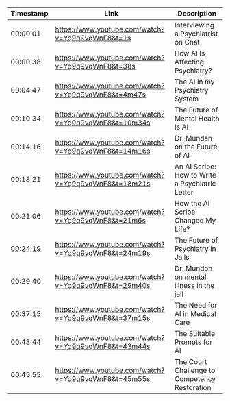 | Timestamp | Link                                                                                                         | Description                                     |
| --------- | ------------------------------------------------------------------------------------------------------------ | ----------------------------------------------- |
| 00:00:01  | <https://www.youtube.com/watch?v=Yq9q9vqWnF8&t=1s>                                                           | Interviewing a Psychiatrist on Chat             |
| 00:00:38  | <https://www.youtube.com/watch?v=Yq9q9vqWnF8&t=38s>                                                          | How AI Is Affecting Psychiatry?                 |
| 00:04:47  | <https://www.youtube.com/watch?v=Yq9q9vqWnF8&t=4m47s>                                                        | The AI in my Psychiatry System                  |
| 00:10:34  | <https://www.youtube.com/watch?v=Yq9q9vqWnF8&t=10m34s>                                                       | The Future of Mental Health Is AI               |
| 00:14:16  | <https://www.youtube.com/watch?v=Yq9q9vqWnF8&t=14m16s>                                                       | Dr. Mundan on the Future of AI                  |
| 00:18:21  | <https://www.youtube.com/watch?v=Yq9q9vqWnF8&t=18m21s>                                                       | An AI Scribe: How to Write a Psychiatric Letter |
| 00:21:06  | <https://www.youtube.com/watch?v=Yq9q9vqWnF8&t=21m6s>                                                        | How the AI Scribe Changed My Life?              |
| 00:24:19  | <https://www.youtube.com/watch?v=Yq9q9vqWnF8&t=24m19s>                                                       | The Future of Psychiatry in Jails               |
| 00:29:40  | <https://www.youtube.com/watch?v=Yq9q9vqWnF8&t=29m40s>                                                       | Dr. Mundon on mental illness in the jail        |
| 00:37:15  | <https://www.youtube.com/watch?v=Yq9q9vqWnF8&t=37m15s>                                                       | The Need for AI in Medical Care                 |
| 00:43:44  | <https://www.youtube.com/watch?v=Yq9q9vqWnF8&t=43m44s>                                                       | The Suitable Prompts for AI                     |
| 00:45:55  | <https://www.youtube.com/watch?v=Yq9q9vqWnF8&t=45m55s>                                                       | The Court Challenge to Competency Restoration   |
